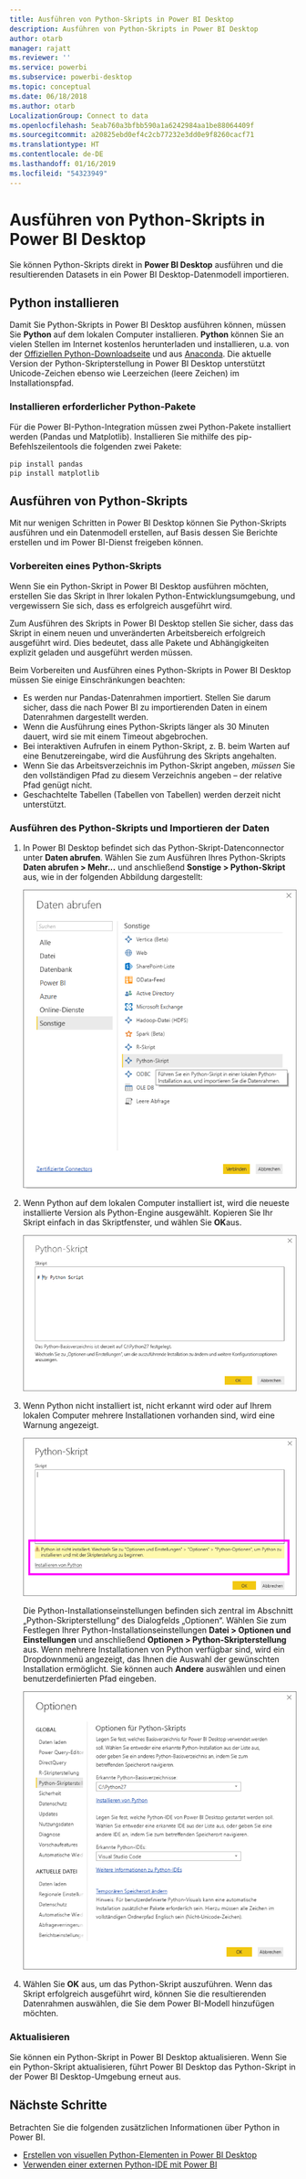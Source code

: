```yaml
---
title: Ausführen von Python-Skripts in Power BI Desktop
description: Ausführen von Python-Skripts in Power BI Desktop
author: otarb
manager: rajatt
ms.reviewer: ''
ms.service: powerbi
ms.subservice: powerbi-desktop
ms.topic: conceptual
ms.date: 06/18/2018
ms.author: otarb
LocalizationGroup: Connect to data
ms.openlocfilehash: 5eab760a3bfbb590a1a6242984aa1be88064409f
ms.sourcegitcommit: a20825ebd0ef4c2cb77232e3dd0e9f8260cacf71
ms.translationtype: HT
ms.contentlocale: de-DE
ms.lasthandoff: 01/16/2019
ms.locfileid: "54323949"
---
```

# <a name="run-python-scripts-in-power-bi-desktop"></a>Ausführen von Python-Skripts in Power BI Desktop
Sie können Python-Skripts direkt in **Power BI Desktop** ausführen und die resultierenden Datasets in ein Power BI Desktop-Datenmodell importieren.

## <a name="install-python"></a>Python installieren
Damit Sie Python-Skripts in Power BI Desktop ausführen können, müssen Sie **Python** auf dem lokalen Computer installieren. **Python** können Sie an vielen Stellen im Internet kostenlos herunterladen und installieren, u.a. von der [Offiziellen Python-Downloadseite](https://www.python.org/) und aus [Anaconda](https://anaconda.org/anaconda/python/). Die aktuelle Version der Python-Skripterstellung in Power BI Desktop unterstützt Unicode-Zeichen ebenso wie Leerzeichen (leere Zeichen) im Installationspfad.

### <a name="install-required-python-packages"></a>Installieren erforderlicher Python-Pakete
Für die Power BI-Python-Integration müssen zwei Python-Pakete installiert werden (Pandas und Matplotlib).  Installieren Sie mithilfe des pip-Befehlszeilentools die folgenden zwei Pakete:

```
pip install pandas
pip install matplotlib
```

## <a name="run-python-scripts"></a>Ausführen von Python-Skripts
Mit nur wenigen Schritten in Power BI Desktop können Sie Python-Skripts ausführen und ein Datenmodell erstellen, auf Basis dessen Sie Berichte erstellen und im Power BI-Dienst freigeben können.

### <a name="prepare-a-python-script"></a>Vorbereiten eines Python-Skripts
Wenn Sie ein Python-Skript in Power BI Desktop ausführen möchten, erstellen Sie das Skript in Ihrer lokalen Python-Entwicklungsumgebung, und vergewissern Sie sich, dass es erfolgreich ausgeführt wird.

Zum Ausführen des Skripts in Power BI Desktop stellen Sie sicher, dass das Skript in einem neuen und unveränderten Arbeitsbereich erfolgreich ausgeführt wird. Dies bedeutet, dass alle Pakete und Abhängigkeiten explizit geladen und ausgeführt werden müssen.

Beim Vorbereiten und Ausführen eines Python-Skripts in Power BI Desktop müssen Sie einige Einschränkungen beachten:

* Es werden nur Pandas-Datenrahmen importiert. Stellen Sie darum sicher, dass die nach Power BI zu importierenden Daten in einem Datenrahmen dargestellt werden.
* Wenn die Ausführung eines Python-Skripts länger als 30 Minuten dauert, wird sie mit einem Timeout abgebrochen.
* Bei interaktiven Aufrufen in einem Python-Skript, z. B. beim Warten auf eine Benutzereingabe, wird die Ausführung des Skripts angehalten.
* Wenn Sie das Arbeitsverzeichnis im Python-Skript angeben, *müssen* Sie den vollständigen Pfad zu diesem Verzeichnis angeben – der relative Pfad genügt nicht.
* Geschachtelte Tabellen (Tabellen von Tabellen) werden derzeit nicht unterstützt. 

### <a name="run-your-python-script-and-import-data"></a>Ausführen des Python-Skripts und Importieren der Daten
1. In Power BI Desktop befindet sich das Python-Skript-Datenconnector unter **Daten abrufen**. Wählen Sie zum Ausführen Ihres Python-Skripts **Daten abrufen &gt; Mehr...** und anschließend **Sonstige &gt; Python-Skript** aus, wie in der folgenden Abbildung dargestellt:
   
   ![](media/desktop-python-scripts/python-scripts-1.png)
2. Wenn Python auf dem lokalen Computer installiert ist, wird die neueste installierte Version als Python-Engine ausgewählt. Kopieren Sie Ihr Skript einfach in das Skriptfenster, und wählen Sie **OK**aus.
   
   ![](media/desktop-python-scripts/python-scripts-2.png)
3. Wenn Python nicht installiert ist, nicht erkannt wird oder auf Ihrem lokalen Computer mehrere Installationen vorhanden sind, wird eine Warnung angezeigt.
   
   ![](media/desktop-python-scripts/python-scripts-3.png)
   
   Die Python-Installationseinstellungen befinden sich zentral im Abschnitt „Python-Skripterstellung“ des Dialogfelds „Optionen“. Wählen Sie zum Festlegen Ihrer Python-Installationseinstellungen **Datei > Optionen und Einstellungen** und anschließend **Optionen > Python-Skripterstellung** aus. Wenn mehrere Installationen von Python verfügbar sind, wird ein Dropdownmenü angezeigt, das Ihnen die Auswahl der gewünschten Installation ermöglicht. Sie können auch **Andere** auswählen und einen benutzerdefinierten Pfad eingeben.
   
   ![](media/desktop-python-scripts/python-scripts-4.png)
4. Wählen Sie **OK** aus, um das Python-Skript auszuführen. Wenn das Skript erfolgreich ausgeführt wird, können Sie die resultierenden Datenrahmen auswählen, die Sie dem Power BI-Modell hinzufügen möchten.

### <a name="refresh"></a>Aktualisieren
Sie können ein Python-Skript in Power BI Desktop aktualisieren. Wenn Sie ein Python-Skript aktualisieren, führt Power BI Desktop das Python-Skript in der Power BI Desktop-Umgebung erneut aus.

## <a name="next-steps"></a>Nächste Schritte
Betrachten Sie die folgenden zusätzlichen Informationen über Python in Power BI.

* [Erstellen von visuellen Python-Elementen in Power BI Desktop](desktop-python-visuals.md)
* [Verwenden einer externen Python-IDE mit Power BI](desktop-python-ide.md)
